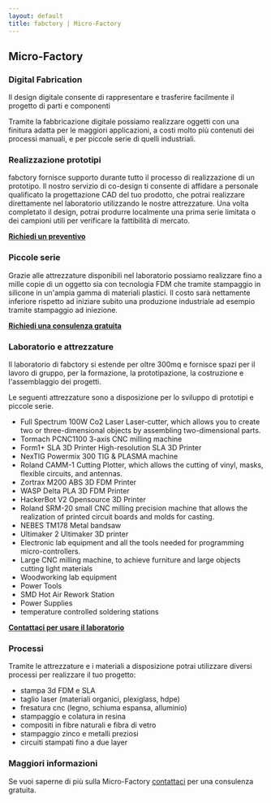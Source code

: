 ```yaml
---
layout: default
title: fabctory | Micro-Factory
---
```


## Micro-Factory

### Digital Fabrication

Il design digitale consente di rappresentare e trasferire facilmente il progetto di parti e componenti

Tramite la fabbricazione digitale possiamo realizzare oggetti con una finitura adatta per le maggiori applicazioni, a costi molto più contenuti dei processi manuali, e per piccole serie di quelli industriali.

### Realizzazione prototipi

fabctory fornisce supporto durante tutto il processo di realizzazione di un prototipo. Il nostro servizio di co-design ti consente di affidare a personale qualificato la progettazione CAD del tuo prodotto, che potrai realizzare direttamente nel laboratorio utilizzando le nostre attrezzature. Una volta completato il design, potrai produrre localmente una prima serie limitata o dei campioni utili per verificare la fattibilità di mercato.

**[Richiedi un preventivo](mailto:info@fabctory.com)**

### Piccole serie

Grazie alle attrezzature disponibili nel laboratorio possiamo realizzare fino a mille copie di un oggetto sia con
tecnologia FDM che tramite stampaggio in silicone in un'ampia gamma di materiali plastici. Il costo sarà nettamente inferiore rispetto ad iniziare subito una produzione industriale ad esempio tramite stampaggio ad iniezione.

**[Richiedi una consulenza gratuita](mailto:info@fabctory.com)**

### Laboratorio e attrezzature

Il laboratorio di fabctory si estende per oltre 300mq e fornisce spazi per il lavoro di gruppo, per la formazione, la prototipazione, la costruzione e l'assemblaggio dei progetti.

Le seguenti attrezzature sono a disposizione per lo sviluppo di prototipi e piccole serie.

- Full Spectrum 100W Co2 Laser Laser-cutter, which allows you to create two or three-dimensional objects by assembling two-dimensional parts.
- Tormach PCNC1100 3-axis CNC milling machine
- Form1+ SLA 3D Printer High-resolution SLA 3D Printer
- NexTIG Powermix 300 TIG & PLASMA machine
- Roland CAMM-1 Cutting Plotter, which allows the cutting of vinyl, masks, flexible circuits, and antennas.
- Zortrax M200 ABS 3D FDM Printer
- WASP Delta PLA 3D FDM Printer
- HackerBot V2 Opensource 3D Printer
- Roland SRM-20 small CNC milling precision machine that allows the realization of printed circuit boards and molds for casting.
- NEBES TM178 Metal bandsaw
- Ultimaker 2 Ultimaker 3D printer
- Electronic lab equipment and all the tools needed for programming micro-controllers.
- Large CNC milling machine, to achieve furniture and large objects cutting light materials
- Woodworking lab equipment
- Power Tools
- SMD Hot Air Rework Station
- Power Supplies
- temperature controlled soldering stations

**[Contattaci per usare il laboratorio](mailto:info@fabctory.com)**

### Processi

Tramite le attrezzature e i materiali a disposizione potrai utilizzare diversi processi per realizzare il tuo progetto:

- stampa 3d FDM e SLA
- taglio laser (materiali organici, plexiglass, hdpe)
- fresatura cnc  (legno, schiuma espansa, alluminio)
- stampaggio e colatura in resina
- compositi in fibre naturali e fibra di vetro
- stampaggio zinco e metalli preziosi
- circuiti stampati fino a due layer

### Maggiori informazioni

Se vuoi saperne di più sulla Micro-Factory [contattaci](mailto:info@fabctory.com) per una consulenza gratuita.
